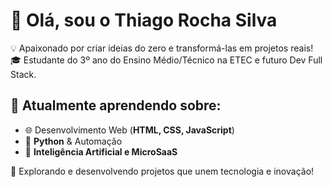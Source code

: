 # 👋 Olá, sou o Thiago Rocha Silva  

💡 Apaixonado por criar ideias do zero e transformá-las em projetos reais!  
🎓 Estudante do 3º ano do Ensino Médio/Técnico na ETEC e futuro Dev Full Stack.  

## 🌱 Atualmente aprendendo sobre:
- 🌐 Desenvolvimento Web (**HTML, CSS, JavaScript**)  
- 🐍 **Python** & Automação  
- 🤖 **Inteligência Artificial e MicroSaaS**  

🚀 Explorando e desenvolvendo projetos que unem tecnologia e inovação!
